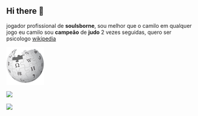 ## Hi there 👋
jogador profissional de **soulsborne**, sou melhor que o camilo em qualquer jogo
eu camilo sou **campeão** de **judo** 2 vezes seguidas, quero ser psicologo
[wikipedia](https://pt.wikipedia.org/wiki/Markdown)


![Texto da propriedade alt](wikipedia.png)

![](https://media1.tenor.com/m/_pSTChwI1mcAAAAd/dbz-goku.gif)

![](https://media1.tenor.com/m/t8f7oXKWQucAAAAC/emobob-sponegbob.gif)
